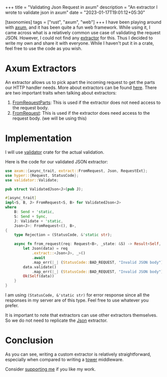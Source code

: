 +++
title = "Validating Json Request in axum"
description = "An extractor I wrote to validate json in axum"
date = "2023-01-17T19:01:12+05:30"

[taxonomies]
tags = ["rust", "axum", "web"]
+++
I have been playing around with [axum](https://docs.rs/axum/latest/axum/index.html), and it has been quite a fun web framework. While using it, I came across what is a relatively common use case of validating the request JSON. However, I could not find any [extractor](https://docs.rs/axum/latest/axum/index.html#extractors) for this. Thus I decided to write my own and share it with everyone. While I haven't put it in a crate, feel free to use the code as you wish.

<!-- more -->

# Axum Extractors
An extractor allows us to pick apart the incoming request to get the parts our HTTP handler needs. More about extractors can be found [here](https://docs.rs/axum/latest/axum/extract/index.html). There are two important traits when talking about extractors:
1. [FromRequestParts](https://docs.rs/axum/latest/axum/extract/trait.FromRequestParts.html): This is used if the extractor does not need access to the request body.
2. [FromRequest](https://docs.rs/axum/latest/axum/extract/trait.FromRequest.html): This is used if the extractor does need access to the request body. (we will be using this)

# Implementation
I will use [validator](https://crates.io/crates/validator) crate for the actual validation.

Here is the code for our validated JSON extractor:
```rust
use axum::{async_trait, extract::FromRequest, Json, RequestExt};
use hyper::{Request, StatusCode};
use validator::Validate;

pub struct ValidatedJson<J>(pub J);

#[async_trait]
impl<S, B, J> FromRequest<S, B> for ValidatedJson<J>
where
    B: Send + 'static,
    S: Send + Sync,
    J: Validate + 'static,
    Json<J>: FromRequest<(), B>,
{
    type Rejection = (StatusCode, &'static str);

    async fn from_request(req: Request<B>, _state: &S) -> Result<Self, Self::Rejection> {
        let Json(data) = req
            .extract::<Json<J>, _>()
            .await
            .map_err(|_| (StatusCode::BAD_REQUEST, "Invalid JSON body"))?;
        data.validate()
            .map_err(|_| (StatusCode::BAD_REQUEST, "Invalid JSON body"))?;
        Ok(Self(data))
    }
}
```

I am using `(StatusCode, &'static str)` for error response since all the responses in my server are of this type. Feel free to use whatever you prefer.

It is important to note that extractors can use other extractors themselves. So we do not need to replicate the [Json](https://docs.rs/axum/latest/axum/struct.Json.html) extractor.

# Conclusion
As you can see, writing a custom extractor is relatively straightforward, especially when compared to writing a [tower](https://crates.io/crates/tower) middleware. 

Consider [supporting me](@/pages/about.md) if you like my work.
 
